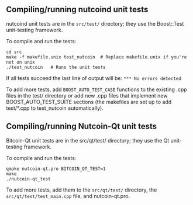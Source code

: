 Compiling/running nutcoind unit tests
------------------------------------

nutcoind unit tests are in the `src/test/` directory; they
use the Boost::Test unit-testing framework.

To compile and run the tests:

	cd src
	make -f makefile.unix test_nutcoin  # Replace makefile.unix if you're not on unix
	./test_nutcoin   # Runs the unit tests

If all tests succeed the last line of output will be:
`*** No errors detected`

To add more tests, add `BOOST_AUTO_TEST_CASE` functions to the existing
.cpp files in the test/ directory or add new .cpp files that
implement new BOOST_AUTO_TEST_SUITE sections (the makefiles are
set up to add test/*.cpp to test_nutcoin automatically).


Compiling/running Nutcoin-Qt unit tests
---------------------------------------

Bitcoin-Qt unit tests are in the src/qt/test/ directory; they
use the Qt unit-testing framework.

To compile and run the tests:

	qmake nutcoin-qt.pro BITCOIN_QT_TEST=1
	make
	./nutcoin-qt_test

To add more tests, add them to the `src/qt/test/` directory,
the `src/qt/test/test_main.cpp` file, and nutcoin-qt.pro.
